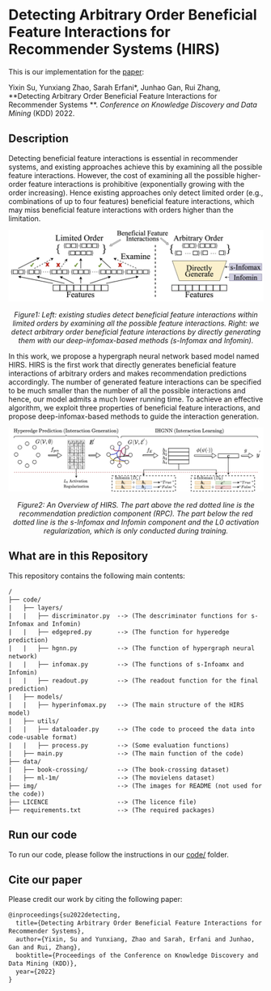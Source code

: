 # Detecting Arbitrary Order Beneficial Feature Interactions for Recommender Systems (HIRS)

This is our implementation for the [paper](http://arxiv.org/abs/2206.13764):

Yixin Su, Yunxiang Zhao, Sarah Erfani*, Junhao Gan, Rui Zhang, **Detecting Arbitrary Order Beneficial Feature Interactions for Recommender Systems **. *Conference on Knowledge Discovery and Data Mining* (KDD) 2022.

## Description

Detecting beneficial feature interactions is essential in recommender systems, and existing approaches achieve this by examining all the possible feature interactions. However, the cost of examining all the possible higher-order feature interactions is prohibitive (exponentially growing with the order increasing). Hence existing approaches only detect limited order (e.g., combinations of up to four features) beneficial feature interactions, which may miss beneficial feature interactions with orders higher than the limitation. 

<p align="center">
  <img src="/img/running_example.jpg", alt="Differences", width="600" title="Left: existing studies detect beneficial feature interactions within limited orders by examining all the possible feature interactions. Right: we detect arbitrary order beneficial feature interactions by directly generating them with our deep-infomax-based methods (s-Infomax and Infomin).">
  <p align="center"><em>Figure1: Left: existing studies detect beneficial feature interactions within limited orders by examining all the possible feature interactions. Right: we detect arbitrary order beneficial feature interactions by directly generating them with our deep-infomax-based methods (s-Infomax and Infomin). </em></p>
</p>

In this work, we propose a hypergraph neural network based model named HIRS. HIRS is the first work that directly generates beneficial feature interactions of arbitrary orders and makes recommendation predictions accordingly. The number of generated feature interactions can be specified to be much smaller than the number of all the possible interactions and hence, our model admits a much lower running time. To achieve an effective algorithm, we exploit three properties of beneficial feature interactions, and propose deep-infomax-based methods to guide the interaction generation. <!-- Our experimental results show that HIRS outperforms state-of-the-art algorithms by up to 5% in terms of recommendation accuracy.-->

<p align="center">
  <img src="/img/structure.jpg", alt="Model Structure" width="800">
  <p align="center"><em>Figure2: An Overview of HIRS. The part above the red dotted line is the recommendation prediction component (RPC). The part below the red dotted line is the s-Infomax and Infomin component and the L0 activation regularization, which is only conducted during training.</em></p>
</p>

## What are in this Repository
This repository contains the following main contents:

```
/
├── code/                         
|   ├── layers/                     
|   |   ├── discriminator.py  --> (The descriminator functions for s-Infomax and Infomin)
|   |   ├── edgepred.py       --> (The function for hyperedge prediction)
|   |   ├── hgnn.py           --> (The function of hypergraph neural network)
|   |   ├── infomax.py        --> (The functions of s-Infoamx and Infomin)
|   |   ├── readout.py        --> (The readout function for the final prediction)
|   ├── models/                
|   |   ├── hyperinfomax.py   --> (The main structure of the HIRS model)
|   ├── utils/                  
|   |   ├── dataloader.py     --> (The code to proceed the data into code-usable format)
|   |   ├── process.py        --> (Some evaluation functions)
|   ├── main.py               --> (The main function of the code)
├── data/                   
|   ├── book-crossing/        --> (The book-crossing dataset)
|   ├── ml-1m/                --> (The movielens dataset)
├── img/                      --> (The images for README (not used for the code))   
├── LICENCE                   --> (The licence file)
├── requirements.txt          --> (The required packages)
```

## Run our code

To run our code, please follow the instructions in our [code/](code/) folder.

## Cite our paper

Please credit our work by citing the following paper:

```
@inproceedings{su2022detecting,
  title={Detecting Arbitrary Order Beneficial Feature Interactions for Recommender Systems},
  author={Yixin, Su and Yunxiang, Zhao and Sarah, Erfani and Junhao, Gan and Rui, Zhang},
  booktitle={Proceedings of the Conference on Knowledge Discovery and Data Mining (KDD)},
  year={2022}
}
```
